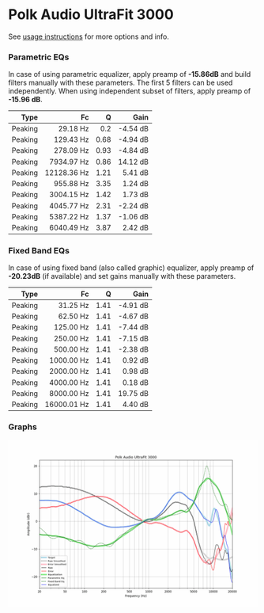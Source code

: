 # Polk Audio UltraFit 3000
See [usage instructions](https://github.com/jaakkopasanen/AutoEq#usage) for more options and info.

### Parametric EQs
In case of using parametric equalizer, apply preamp of **-15.86dB** and build filters manually
with these parameters. The first 5 filters can be used independently.
When using independent subset of filters, apply preamp of **-15.96 dB**.

| Type    | Fc          |    Q | Gain     |
|--------:|------------:|-----:|---------:|
| Peaking | 29.18 Hz    | 0.2  | -4.54 dB |
| Peaking | 129.43 Hz   | 0.68 | -4.94 dB |
| Peaking | 278.09 Hz   | 0.93 | -4.84 dB |
| Peaking | 7934.97 Hz  | 0.86 | 14.12 dB |
| Peaking | 12128.36 Hz | 1.21 | 5.41 dB  |
| Peaking | 955.88 Hz   | 3.35 | 1.24 dB  |
| Peaking | 3004.15 Hz  | 1.42 | 1.73 dB  |
| Peaking | 4045.77 Hz  | 2.31 | -2.24 dB |
| Peaking | 5387.22 Hz  | 1.37 | -1.06 dB |
| Peaking | 6040.49 Hz  | 3.87 | 2.42 dB  |

### Fixed Band EQs
In case of using fixed band (also called graphic) equalizer, apply preamp of **-20.23dB**
(if available) and set gains manually with these parameters.

| Type    | Fc          |    Q | Gain     |
|--------:|------------:|-----:|---------:|
| Peaking | 31.25 Hz    | 1.41 | -4.91 dB |
| Peaking | 62.50 Hz    | 1.41 | -4.67 dB |
| Peaking | 125.00 Hz   | 1.41 | -7.44 dB |
| Peaking | 250.00 Hz   | 1.41 | -7.15 dB |
| Peaking | 500.00 Hz   | 1.41 | -2.38 dB |
| Peaking | 1000.00 Hz  | 1.41 | 0.92 dB  |
| Peaking | 2000.00 Hz  | 1.41 | 0.98 dB  |
| Peaking | 4000.00 Hz  | 1.41 | 0.18 dB  |
| Peaking | 8000.00 Hz  | 1.41 | 19.75 dB |
| Peaking | 16000.01 Hz | 1.41 | 4.40 dB  |

### Graphs
![](./Polk%20Audio%20UltraFit%203000.png)